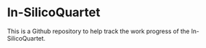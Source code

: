 # In-SilicoQuartet
This is a Github repository to help track the work progress of the In-SilicoQuartet. 
